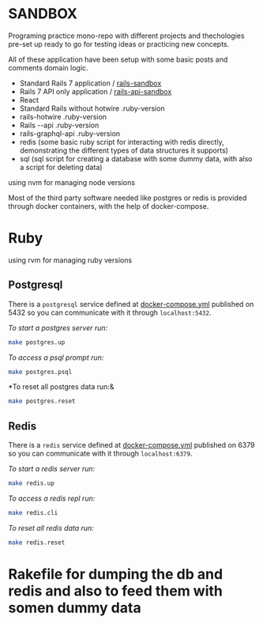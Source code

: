 # SANDBOX

Programing practice mono-repo with different projects and thechologies pre-set up ready to go for testing ideas or practicing new concepts.

All of these application have been setup with some basic posts and comments domain logic.

- Standard Rails 7 application / [rails-sandbox](https://github.com/fede-moya/sandbox/tree/master/rails-sandbox)
- Rails 7 API only application / [rails-api-sandbox](https://github.com/fede-moya/sandbox/tree/master/rails-api-sandbox)
- React
- Standard Rails without hotwire
  .ruby-version
- rails-hotwire
  .ruby-version
- Rails --api
  .ruby-version
- rails-graphql-api
  .ruby-version
- redis (some basic ruby script for interacting with redis directly, demonstrating the different types of data structures it supports)
- sql (sql script for creating a database with some dummy data, with also a script for deleting data)

using nvm for managing node versions

Most of the third party software needed like postgres or redis is provided through docker containers, with the help of docker-compose.

# Ruby
using rvm for managing ruby versions

## Postgresql

There is a `postgresql` service defined at [docker-compose.yml](https://github.com/fede-moya/sandbox/blob/master/docker-compose.yml) published on 5432 so you can communicate with it through `localhost:5432`.

*To start a postgres server run:*

```sh
make postgres.up
```

*To access a psql prompt run:*

```sh
make postgres.psql
```
*To reset all postgres data run:&

```sh
make postgres.reset
```

## Redis

There is a `redis` service defined at [docker-compose.yml](https://github.com/fede-moya/sandbox/blob/master/docker-compose.yml) published on 6379 so you can communicate with it through `localhost:6379`.

*To start a redis server run:*

```sh
make redis.up
```

*To access a redis repl run:*

```sh
make redis.cli
```
*To reset all redis data run:*

```sh
make redis.reset
```

# Rakefile for dumping the db and redis and also to feed them with somen dummy data
